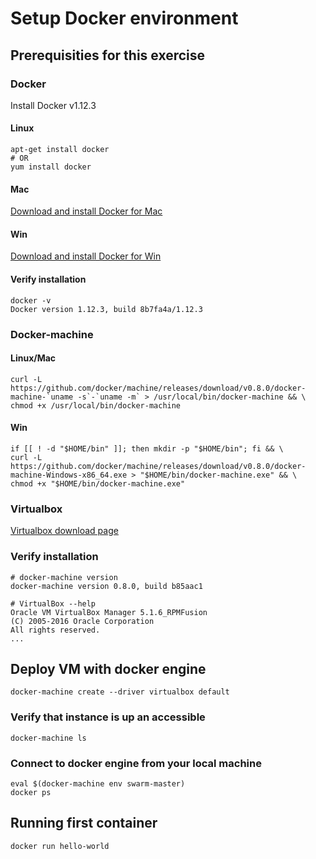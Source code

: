 Setup Docker environment
=====================

## Prerequisities for this exercise

### Docker

Install Docker v1.12.3

#### Linux
```
apt-get install docker
# OR 
yum install docker
```

#### Mac

[Download and install Docker for Mac](https://docs.docker.com/engine/installation/mac/)

#### Win

[Download and install Docker for Win](https://docs.docker.com/engine/installation/windows/)

#### Verify installation

```
docker -v
Docker version 1.12.3, build 8b7fa4a/1.12.3
```

### Docker-machine

#### Linux/Mac
    
```shell
curl -L https://github.com/docker/machine/releases/download/v0.8.0/docker-machine-`uname -s`-`uname -m` > /usr/local/bin/docker-machine && \
chmod +x /usr/local/bin/docker-machine
```
    
#### Win
    
```shell
if [[ ! -d "$HOME/bin" ]]; then mkdir -p "$HOME/bin"; fi && \
curl -L https://github.com/docker/machine/releases/download/v0.8.0/docker-machine-Windows-x86_64.exe > "$HOME/bin/docker-machine.exe" && \
chmod +x "$HOME/bin/docker-machine.exe"
```

### Virtualbox

[Virtualbox download page](https://www.virtualbox.org/wiki/Downloads)

### Verify installation

```
# docker-machine version
docker-machine version 0.8.0, build b85aac1

# VirtualBox --help
Oracle VM VirtualBox Manager 5.1.6_RPMFusion
(C) 2005-2016 Oracle Corporation
All rights reserved.
...
```

## Deploy VM with docker engine

```
docker-machine create --driver virtualbox default
```

### Verify that instance is up an accessible

```
docker-machine ls
```

### Connect to docker engine from your local machine

```
eval $(docker-machine env swarm-master)
docker ps
```

## Running first container

```
docker run hello-world
```
